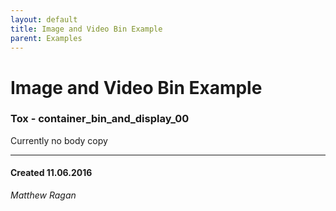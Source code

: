 ```yaml
---
layout: default
title: Image and Video Bin Example
parent: Examples
---
```


# Image and Video Bin Example
### Tox - container_bin_and_display_00  

Currently no body copy 

---
#### Created 11.06.2016
*Matthew Ragan*